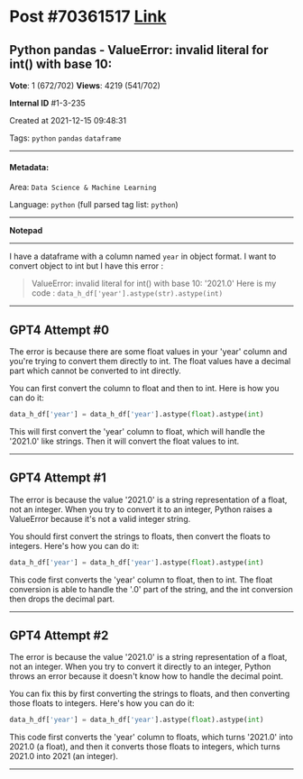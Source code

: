 
# Post \#70361517 [Link](https://stackoverflow.com/questions/70361517/)

## Python pandas - ValueError: invalid literal for int() with base 10:

**Vote**: 1 (672/702) **Views**: 4219 (541/702) 

**Internal ID** \#1-3-235

Created at 2021-12-15 09:48:31

Tags: `python` `pandas` `dataframe`

----------

#### Metadata:

Area: `Data Science & Machine Learning`

Language: `python` (full parsed tag list: `python`)

----------

**Notepad**


----------

I have a dataframe with a column named `year` in object format. I want to convert object to int but I have this error :
> ValueError: invalid literal for int() with base 10: '2021.0'
Here is my code :
`data_h_df['year'].astype(str).astype(int)`


----------
        
## GPT4 Attempt \#0

The error is because there are some float values in your 'year' column and you're trying to convert them directly to int. The float values have a decimal part which cannot be converted to int directly.

You can first convert the column to float and then to int. Here is how you can do it:

```python
data_h_df['year'] = data_h_df['year'].astype(float).astype(int)
```

This will first convert the 'year' column to float, which will handle the '2021.0' like strings. Then it will convert the float values to int.

--------

## GPT4 Attempt \#1

The error is because the value '2021.0' is a string representation of a float, not an integer. When you try to convert it to an integer, Python raises a ValueError because it's not a valid integer string.

You should first convert the strings to floats, then convert the floats to integers. Here's how you can do it:

```python
data_h_df['year'] = data_h_df['year'].astype(float).astype(int)
```

This code first converts the 'year' column to float, then to int. The float conversion is able to handle the '.0' part of the string, and the int conversion then drops the decimal part.

--------

## GPT4 Attempt \#2

The error is because the value '2021.0' is a string representation of a float, not an integer. When you try to convert it directly to an integer, Python throws an error because it doesn't know how to handle the decimal point.

You can fix this by first converting the strings to floats, and then converting those floats to integers. Here's how you can do it:

```python
data_h_df['year'] = data_h_df['year'].astype(float).astype(int)
```

This code first converts the 'year' column to floats, which turns '2021.0' into 2021.0 (a float), and then it converts those floats to integers, which turns 2021.0 into 2021 (an integer).

--------
